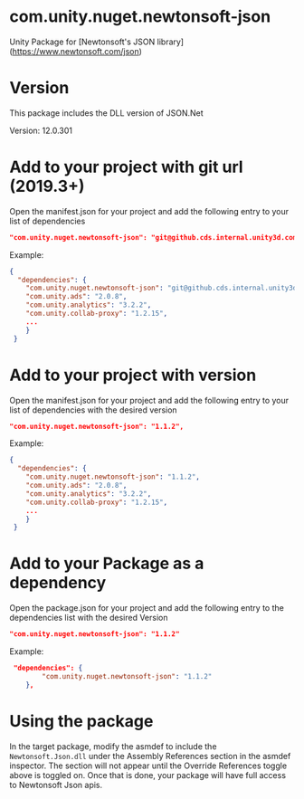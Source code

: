 # com.unity.nuget.newtonsoft-json

Unity Package for [Newtonsoft's JSON library] (https://www.newtonsoft.com/json)

# Version

This package includes the DLL version of JSON.Net

Version: 12.0.301

# Add to your project with git url (2019.3+)

Open the manifest.json for your project and add the following entry to your list of dependencies

```json
"com.unity.nuget.newtonsoft-json": "git@github.cds.internal.unity3d.com:unity/com.unity.nuget.newtonsoft-json.git",
```

Example:

```json
{
  "dependencies": {
    "com.unity.nuget.newtonsoft-json": "git@github.cds.internal.unity3d.com:unity/com.unity.nuget.newtonsoft-json.git",
    "com.unity.ads": "2.0.8",
    "com.unity.analytics": "3.2.2",
    "com.unity.collab-proxy": "1.2.15",
    ...
    }
 }
```

# Add to your project with version

Open the manifest.json for your project and add the following entry to your list of dependencies with the desired
version

```json
"com.unity.nuget.newtonsoft-json": "1.1.2",
```

Example:

```json
{
  "dependencies": {
    "com.unity.nuget.newtonsoft-json": "1.1.2",
    "com.unity.ads": "2.0.8",
    "com.unity.analytics": "3.2.2",
    "com.unity.collab-proxy": "1.2.15",
    ...
    }
 }
 ```

# Add to your Package as a dependency

Open the package.json for your project and add the following entry to the dependencies list with the desired Version

```json
"com.unity.nuget.newtonsoft-json": "1.1.2"
```

Example:

```json
 "dependencies": {
		"com.unity.nuget.newtonsoft-json": "1.1.2"
	},
```

# Using the package

In the target package, modify the asmdef to include the `Newtonsoft.Json.dll` under the Assembly References section in
the asmdef inspector. The section will not appear until the Override References toggle above is toggled on. Once that is
done, your package will have full access to Newtonsoft Json apis.
